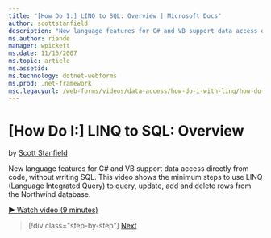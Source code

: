 ```yaml
---
title: "[How Do I:] LINQ to SQL: Overview | Microsoft Docs"
author: scottstanfield
description: "New language features for C# and VB support data access directly from code, without writing SQL. This video shows the minimum steps to use LINQ (Language Int..."
ms.author: riande
manager: wpickett
ms.date: 11/15/2007
ms.topic: article
ms.assetid: 
ms.technology: dotnet-webforms
ms.prod: .net-framework
msc.legacyurl: /web-forms/videos/data-access/how-do-i-with-linq/how-do-i-linq-to-sql-overview
---
```

[How Do I:] LINQ to SQL: Overview
====================
by [Scott Stanfield](https://github.com/scottstanfield)

New language features for C# and VB support data access directly from code, without writing SQL. This video shows the minimum steps to use LINQ (Language Integrated Query) to query, update, add and delete rows from the Northwind database.

[&#9654; Watch video (9 minutes)](https://channel9.msdn.com/Blogs/ASP-NET-Site-Videos/how-do-i-linq-to-sql-overview)

>[!div class="step-by-step"] [Next](how-do-i-linq-to-sql-data-model.md)